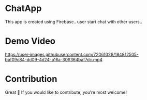 # ChatApp
This app is created using Firebase..
user start chat with other users..

# Demo Video

https://user-images.githubusercontent.com/72061028/184812505-baf09c84-dd09-4d24-a16a-309364baf7dc.mp4

# Contribution

Great 🤩 If you would like to contribute, you're most welcome!
